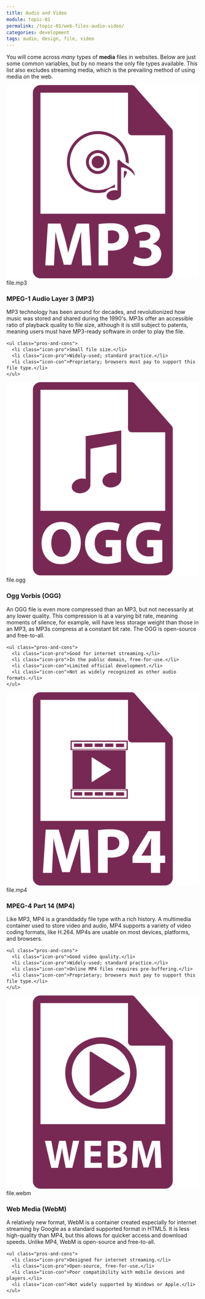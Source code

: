 ```yaml
---
title: Audio and Video
module: topic-01
permalink: /topic-01/web-files-audio-video/
categories: development
tags: audio, design, file, video
---
```


<div class="divider-heading"></div>


You will come across _many_ types of **media** files in websites. Below are just some common variables, but by no means the only file types available. This list also excludes streaming media, which is the prevailing method of using media on the web.


<div class="divider-pg"></div>


<div class="row img-text-columns">
  <div class="col-lg-2">
    <img src="../img/web-av-mp3.svg" title="MP3" alt="mp3 icon" />
    <span>file.mp3</span>
  </div>
  <div class="col-lg-10">
    <h3>MPEG-1 Audio Layer 3 (<b>MP3</b>)</h3>
    <p>MP3 technology has been around for decades, and revolutionized how music was stored and shared during the 1990's. MP3s offer an accessible ratio of playback quality to file size, although it is still subject to patents, meaning users must have MP3-ready software in order to play the file.</p>

    <ul class="pros-and-cons">
      <li class="icon-pro">Small file size.</li>
      <li class="icon-pro">Widely-used; standard practice.</li>
      <li class="icon-con">Proprietary; browsers must pay to support this file type.</li>
    </ul>
  </div>
</div>

<div class="row img-text-columns">
  <div class="col-lg-2">
    <img class="x-small" src="../img/web-av-ogg.svg" title="OGG" alt="ogg icon" />
    <span>file.ogg</span>
  </div>
  <div class="col-lg-10">
    <h3>Ogg Vorbis (<b>OGG</b>)</h3>
    <p>An OGG file is even more compressed than an MP3, but not necessarily at any lower quality. This compression is at a varying bit rate, meaning moments of silence, for example, will have less storage weight than those in an MP3, as MP3s compress at a constant bit rate. The OGG is open-source and free-to-all.</p>

    <ul class="pros-and-cons">
      <li class="icon-pro">Good for internet streaming.</li>
      <li class="icon-pro">In the public domain, free-for-use.</li>
      <li class="icon-con">Limited official development.</li>
      <li class="icon-con">Not as widely recognized as other audio formats.</li>
    </ul>
  </div>
</div>

<div class="row img-text-columns">
  <div class="col-lg-2">
    <img src="../img/web-av-mp4.svg" title="MP4" alt="mp4 icon" />
    <span>file.mp4</span>
  </div>
  <div class="col-lg-10">
    <h3>MPEG-4 Part 14 (<b>MP4</b>)</h3>
    <p>Like MP3, MP4 is a granddaddy file type with a rich history. A multimedia container used to store video and audio, MP4 supports a variety of video coding formats, like H.264. MP4s are usable on most devices, platforms, and browsers.</p>

    <ul class="pros-and-cons">
      <li class="icon-pro">Good video quality.</li>
      <li class="icon-pro">Widely-used; standard practice.</li>
      <li class="icon-con">Online MP4 files requires pre-buffering.</li>
      <li class="icon-con">Proprietary; browsers must pay to support this file type.</li>
    </ul>
  </div>
</div>

<div class="row img-text-columns">
  <div class="col-lg-2">
    <img src="../img/web-av-webm.svg" title="WebM" alt="webm icon" />
    <span>file.webm</span>
  </div>
  <div class="col-lg-10">
    <h3>Web Media (<b>WebM</b>)</h3>
    <p>A relatively new format, WebM is a container created especially for internet streaming by Google as a standard supported format in HTML5. It is less high-quality than MP4, but this allows for quicker access and download speeds. Unlike MP4, WebM is open-source and free-to-all.</p>

    <ul class="pros-and-cons">
      <li class="icon-pro">Designed for internet streaming.</li>
      <li class="icon-pro">Open-source, free-for-use.</li>
      <li class="icon-con">Poor compatibility with mobile devices and players.</li>
      <li class="icon-con">Not widely supported by Windows or Apple.</li>
    </ul>
  </div>
</div>
